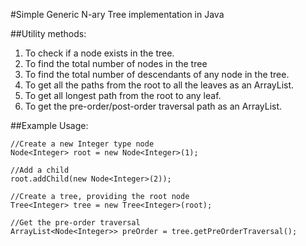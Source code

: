 #Simple Generic N-ary Tree implementation in Java
 
##Utility methods:
 
1. To check if a node exists in the tree.
2. To find the total number of nodes in the tree
3. To find the total number of descendants of any node in the tree.
4. To get all the paths from the root to all the leaves as an ArrayList.
5. To get all longest path from the root to any leaf.
6. To get the pre-order/post-order traversal path as an ArrayList.
 
##Example Usage:
 
```
//Create a new Integer type node
Node<Integer> root = new Node<Integer>(1);
 
//Add a child
root.addChild(new Node<Integer>(2));
 
//Create a tree, providing the root node
Tree<Integer> tree = new Tree<Integer>(root);
 
//Get the pre-order traversal
ArrayList<Node<Integer>> preOrder = tree.getPreOrderTraversal();
 
```
